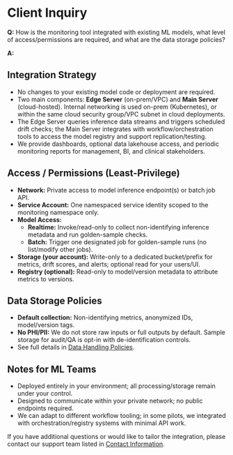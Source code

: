 # Client Inquiry

**Q:** How is the monitoring tool integrated with existing ML models, what level of access/permissions are required, and what are the data storage policies?

**A:**  

## Integration Strategy
- No changes to your existing model code or deployment are required.
- Two main components: **Edge Server** (on-prem/VPC) and **Main Server** (cloud-hosted). Internal networking is used on-prem (Kubernetes), or within the same cloud security group/VPC subnet in cloud deployments.
- The Edge Server queries inference data streams and triggers scheduled drift checks; the Main Server integrates with workflow/orchestration tools to access the model registry and support replication/testing.
- We provide dashboards, optional data lakehouse access, and periodic monitoring reports for management, BI, and clinical stakeholders.

## Access / Permissions (Least-Privilege)
- **Network:** Private access to model inference endpoint(s) or batch job API.
- **Service Account:** One namespaced service identity scoped to the monitoring namespace only.
- **Model Access:**
  - **Realtime:** Invoke/read-only to collect non-identifying inference metadata and run golden-sample checks.
  - **Batch:** Trigger one designated job for golden-sample runs (no list/modify other jobs).
- **Storage (your account):** Write-only to a dedicated bucket/prefix for metrics, drift scores, and alerts; optional read for your users/UI.
- **Registry (optional):** Read-only to model/version metadata to attribute metrics to versions.

## Data Storage Policies
- **Default collection:** Non-identifying metrics, anonymized IDs, model/version tags.
- **No PHI/PII:** We do not store raw inputs or full outputs by default. Sample storage for audit/QA is opt-in with de-identification controls.
- See full details in [Data Handling Policies](../about/data-handling-policies.md).

## Notes for ML Teams
- Deployed entirely in your environment; all processing/storage remain under your control.
- Designed to communicate within your private network; no public endpoints required.
- We can adapt to different workflow tooling; in some pilots, we integrated with orchestration/registry systems with minimal API work.

If you have additional questions or would like to tailor the integration, please contact our support team listed in [Contact Information](../about/contact-information.md).

